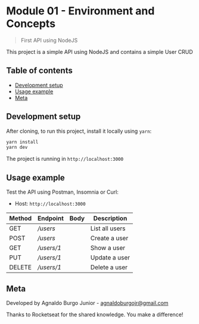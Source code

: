 # Module 01 - Environment and Concepts

> First API using NodeJS

This project is a simple API using NodeJS and contains a simple User CRUD

## Table of contents

- [Development setup](#development-setup)
- [Usage example](#usage-example)
- [Meta](#meta)


## Development setup

After cloning, to run this project, install it locally using `yarn`:

```sh
yarn install
yarn dev
```

The project is running in `http://localhost:3000`


## Usage example

Test the API using Postman, Insomnia or Curl:

- Host: `http://localhost:3000`

<table>
  <thead>
    <th>Method</th>
    <th>Endpoint</th>
    <th>Body</th>
    <th>Description</th>
  </thead>
  <tbody>
    <tr>
      <td>GET</td>
      <td><i>/users</i></td>
      <td></td>
      <td>List all users</td>
    </tr>
    <tr>
      <td>POST</td>
      <td><i>/users</i></td>
      <td></td>
      <td>Create a user</td>
    </tr>
    <tr>
      <td>GET</td>
      <td><i>/users/1</i></td>
      <td></td>
      <td>Show a user</td>
    </tr>
    <tr>
      <td>PUT</td>
      <td><i>/users/1</i></td>
      <td></td>
      <td>Update a user</td>
    </tr>
    <tr>
      <td>DELETE</td>
      <td><i>/users/1</i></td>
      <td></td>
      <td>Delete a user</td>
    </tr>
  </tbody>
</table>


## Meta

Developed by Agnaldo Burgo Junior - agnaldoburgojr@gmail.com

Thanks to Rocketseat for the shared knowledge. You make a difference!

